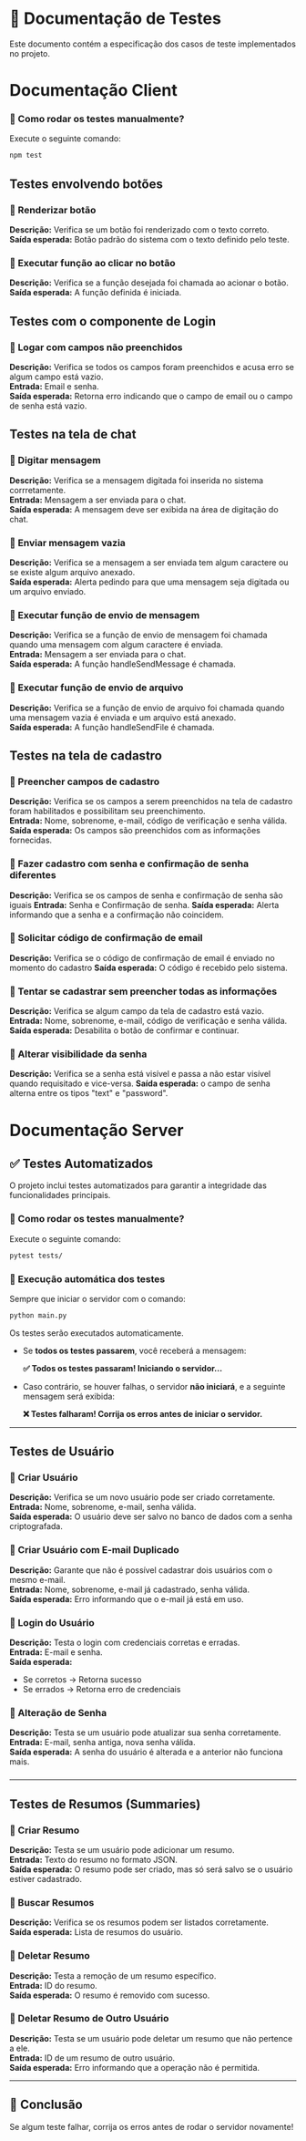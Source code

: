 # 📌 Documentação de Testes  

Este documento contém a especificação dos casos de teste implementados no projeto.

# Documentação Client

### 🚀 Como rodar os testes manualmente?
Execute o seguinte comando:

```bash
npm test
```

## Testes envolvendo botões
### 🔹 Renderizar botão
**Descrição:** Verifica se um botão foi renderizado com o texto correto.    
**Saída esperada:** Botão padrão do sistema com o texto definido pelo teste.

### 🔹 Executar função ao clicar no botão 
**Descrição:** Verifica se a função desejada foi chamada ao acionar o botão.    
**Saída esperada:** A função definida é iniciada.

## Testes com o componente de Login
### 🔹 Logar com campos não preenchidos
**Descrição:** Verifica se todos os campos foram preenchidos e acusa erro se algum campo está vazio.  
**Entrada:** Email e senha.  
**Saída esperada:** Retorna erro indicando que o campo de email ou o campo de senha está vazio.

## Testes na tela de chat
### 🔹 Digitar mensagem
**Descrição:** Verifica se a mensagem digitada foi inserida no sistema corrretamente.  
**Entrada:** Mensagem a ser enviada para o chat.  
**Saída esperada:** A mensagem deve ser exibida na área de digitação do chat.

### 🔹 Enviar mensagem vazia
**Descrição:** Verifica se a mensagem a ser enviada tem algum caractere ou se existe algum arquivo anexado.  
**Saída esperada:** Alerta pedindo para que uma mensagem seja digitada ou um arquivo enviado.  

### 🔹 Executar função de envio de mensagem
**Descrição:** Verifica se a função de envio de mensagem foi chamada quando uma mensagem com algum caractere é enviada.  
**Entrada:** Mensagem a ser enviada para o chat.  
**Saída esperada:** A função handleSendMessage é chamada.

### 🔹 Executar função de envio de arquivo
**Descrição:** Verifica se a função de envio de arquivo foi chamada quando uma mensagem vazia é enviada e um arquivo está anexado.  
**Saída esperada:** A função handleSendFile é chamada.

## Testes na tela de cadastro
### 🔹 Preencher campos de cadastro
**Descrição:** Verifica se os campos a serem preenchidos na tela de cadastro foram habilitados e possibilitam seu preenchimento.  
**Entrada:** Nome, sobrenome, e-mail, código de verificação e senha válida.
**Saída esperada:** Os campos são preenchidos com as informações fornecidas.

### 🔹 Fazer cadastro com senha e confirmação de senha diferentes
**Descrição:** Verifica se os campos de senha e confirmação de senha são iguais
**Entrada:** Senha e Confirmação de senha.
**Saída esperada:** Alerta informando que a senha e a confirmação não coincidem.

### 🔹 Solicitar código de confirmação de email
**Descrição:** Verifica se o código de confirmação de email é enviado no momento do cadastro
**Saída esperada:** O código é recebido pelo sistema.

### 🔹 Tentar se cadastrar sem preencher todas as informações
**Descrição:** Verifica se algum campo da tela de cadastro está vazio.
**Entrada:** Nome, sobrenome, e-mail, código de verificação e senha válida.
**Saída esperada:** Desabilita o botão de confirmar e continuar.

### 🔹 Alterar visibilidade da senha
**Descrição:** Verifica se a senha está visível e passa a não estar visível quando requisitado e vice-versa.
**Saída esperada:** o campo de senha alterna entre os tipos "text" e "password".

# Documentação Server 

## ✅ Testes Automatizados
O projeto inclui testes automatizados para garantir a integridade das funcionalidades principais.

### 🚀 Como rodar os testes manualmente?
Execute o seguinte comando:

```bash
pytest tests/
```

### 📌 Execução automática dos testes
Sempre que iniciar o servidor com o comando:

```bash
python main.py
```

Os testes serão executados automaticamente.

- Se **todos os testes passarem**, você receberá a mensagem:
  
  **✅ Todos os testes passaram! Iniciando o servidor...**

- Caso contrário, se houver falhas, o servidor **não iniciará**, e a seguinte mensagem será exibida:
  
  **❌ Testes falharam! Corrija os erros antes de iniciar o servidor.**

---

## Testes de Usuário
### 🔹 Criar Usuário
**Descrição:** Verifica se um novo usuário pode ser criado corretamente.  
**Entrada:** Nome, sobrenome, e-mail, senha válida.  
**Saída esperada:** O usuário deve ser salvo no banco de dados com a senha criptografada.  

### 🔹 Criar Usuário com E-mail Duplicado
**Descrição:** Garante que não é possível cadastrar dois usuários com o mesmo e-mail.  
**Entrada:** Nome, sobrenome, e-mail já cadastrado, senha válida.  
**Saída esperada:** Erro informando que o e-mail já está em uso.  

### 🔹 Login do Usuário
**Descrição:** Testa o login com credenciais corretas e erradas.  
**Entrada:** E-mail e senha.  
**Saída esperada:**  
- Se corretos → Retorna sucesso  
- Se errados → Retorna erro de credenciais  

### 🔹 Alteração de Senha
**Descrição:** Testa se um usuário pode atualizar sua senha corretamente.  
**Entrada:** E-mail, senha antiga, nova senha válida.  
**Saída esperada:** A senha do usuário é alterada e a anterior não funciona mais.  

### 

---

## Testes de Resumos (Summaries)

### 🔹 Criar Resumo
**Descrição:** Testa se um usuário pode adicionar um resumo.  
**Entrada:** Texto do resumo no formato JSON.  
**Saída esperada:** O resumo pode ser criado, mas só será salvo se o usuário estiver cadastrado.  

### 🔹 Buscar Resumos
**Descrição:** Verifica se os resumos podem ser listados corretamente.  
**Saída esperada:** Lista de resumos do usuário.  

### 🔹 Deletar Resumo
**Descrição:** Testa a remoção de um resumo específico.  
**Entrada:** ID do resumo.  
**Saída esperada:** O resumo é removido com sucesso.  

### 🔹 Deletar Resumo de Outro Usuário
**Descrição:** Testa se um usuário pode deletar um resumo que não pertence a ele.  
**Entrada:** ID de um resumo de outro usuário.  
**Saída esperada:** Erro informando que a operação não é permitida.  

---
## 📌 Conclusão
Se algum teste falhar, corrija os erros antes de rodar o servidor novamente!

